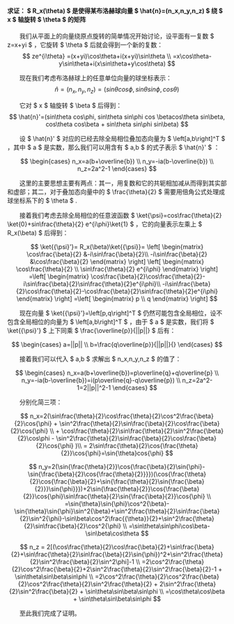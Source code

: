 #### 求证： $ R_x(\theta) $ 是使得某布洛赫球向量 $ \hat{n}=(n_x,n_y,n_z) $ 绕 $ x $ 轴旋转 $ \theta $ 的矩阵

&emsp;&emsp;我们从平面上的向量绕原点旋转的简单情况开始讨论，设平面有一复数 $ z=x+yi $ ，它旋转 $ \theta $ 后就会得到一个新的复数：
 $$ ze^{i\theta}
=(x+yi)\cos\theta+i(x+yi)\sin\theta \\
=x\cos\theta-y\sin\theta+i(x\sin\theta+y\cos\theta) $$ 

&emsp;&emsp;现在我们考虑布洛赫球上的任意单位向量的球坐标表示：
 $$ \hat{n}=(n_x,n_y,n_z)=(sin\theta cos\phi, sin\theta sin\phi, cos\theta) $$ 

&emsp;&emsp;它对 $ x $ 轴旋转 $ \beta $ 后得到：
 $$ \hat{n}'=(sin\theta cos\phi, sin\theta sin\phi cos \betacos\theta sin\beta, cos\theta cos\beta + sin\theta sin\phi sin\beta) $$ 

&emsp;&emsp;设 $ \hat{n}' $ 对应的已经去除全局相位叠加态向量为 $ \left[a,b\right]^T $ ，其中 $ a $ 是实数，那么我们可以用含有 $ a,b $ 的式子表示 $ \hat{n}' $ ：

 $$ 
    \begin{cases}
        n_x=a(b+\overline{b}) \\
        n_y=-ia(b-\overline{b}) \\
        n_z=2a^2-1
    \end{cases}
 $$ 

&emsp;&emsp;这里的主要思想主要有两点：其一，用复数和它的共轭相加减从而得到其实部和虚部；其二，对于叠加态向量中的 $ \frac{\theta}{2} $ 需要用倍角公式处理成球坐标系下的 $ \theta $ .


&emsp;&emsp;接着我们考虑去除全局相位的任意波函数 $ \ket{\psi}=cos\frac{\theta}{2} \ket{0}+sin\frac{\theta}{2} e^{i\phi}\ket{1} $ ，它的向量表示左乘上 $ R_x(\beta) $ 后得到：

 $$ 
\ket{{\psi}'}=
R_x(\beta)\ket{{\psi}}=
\left[
\begin{matrix}
\cos\frac{\beta}{2} &-i\sin\frac{\beta}{2}\\
-i\sin\frac{\beta}{2} &\cos\frac{\beta}{2} 
\end{matrix}
\right]
\left[
\begin{matrix}
\cos\frac{\theta}{2} \\
\sin\frac{\theta}{2} e^{i\phi}
\end{matrix}
\right]
=\left[
\begin{matrix}
\cos\frac{\beta}{2}\cos\frac{\theta}{2}-i\sin\frac{\beta}{2}\sin\frac{\theta}{2}e^{i\phi}\\
-i\sin\frac{\beta}{2}\cos\frac{\theta}{2}-\cos\frac{\beta}{2}\sin\frac{\theta}{2}e^{i\phi} 
\end{matrix}
\right]
=\left[
\begin{matrix}
p \\
q
\end{matrix}
\right]
 $$ 

&emsp;&emsp;现在向量 $ \ket{{\psi}'}=\left[p,q\right]^T $ 仍然可能包含全局相位，设不包含全局相位的向量为 $ \left[a,b\right]^T $ ，由于 $ a $ 是实数，我们将 $ \ket{{\psi}'} $ 上下同乘 $ \frac{\overline{p}}{||p||} $ 后有：

 $$ 
    \begin{cases}
        a=||p|| \\
        b=\frac{q\overline{p}}{||p||}{}
    \end{cases}
 $$ 

&emsp;&emsp;接着我们可以代入 $ a,b $ 求解出 $ n_x,n_y,n_z $ 的值了：

 $$ 
    \begin{cases}
        n_x=a(b+\overline{b})=p\overline{q}+q\overline{p} \\
        n_y=-ia(b-\overline{b})=i(p\overline{q}-q\overline{p}) \\
        n_z=2a^2-1=2||p||^2-1
    \end{cases}
 $$ 

&emsp;&emsp;分别化简三项：

 $$ 
    n_x=2(\sin\frac{\theta}{2}\cos\frac{\theta}{2}\cos^2\frac{\beta}{2}\cos{\phi}   
    +
    \sin^2\frac{\theta}{2}\sin\frac{\beta}{2}\cos\frac{\beta}{2}\cos{\phi} \\
    +
    \cos\frac{\theta}{2}\sin\frac{\theta}{2}\sin^2\frac{\beta}{2}\cos\phi
    -
    \sin^2\frac{\theta}{2}\sin\frac{\beta}{2}\cos\frac{\beta}{2}\cos{\phi} )\\
    =
    2\sin\frac{\theta}{2}\cos{\frac{\theta}{2}}\cos{\phi}=\sin{\theta}cos{\phi}
 $$ 

 $$ 
    n_y=2(\sin{\frac{\theta}{2}}\cos{\frac{\beta}{2}\sin{\phi}-\sin{\frac{\beta}{2}\cos{\frac{\theta}{2}}}})(\cos{\frac{\theta}{2}\cos{\frac{\beta}{2}+\sin{\frac{\theta}{2}\sin{\frac{\beta}{2}}}\sin{\phi}}})+2\sin{\frac{\theta}{2}}\cos{\frac{\beta}{2}}\cos{\phi}\sin\frac{\theta}{2}\sin{\frac{\beta}{2}}\cos{\phi}   \\
    =\sin{\theta}\sin{\phi}\cos^2{\beta}-\sin{\theta}\sin{\phi}\sin^2{\beta}+\sin^2\frac{\theta}{2}\sin\frac{\beta}{2}\sin^2{\phi}-\sin\beta\cos^2\frac{{\theta}}{2}+\sin^2\frac{\theta}{2}\sin\frac{\beta}{2}\cos^2{\phi}  \\
    =\sin\theta\sin\phi\cos\beta-\sin\beta\cos\theta
 $$ 

 $$ 
    n_z = 2[(\cos\frac{\theta}{2}\cos\frac{\beta}{2}+\sin\frac{\beta}{2}+\sin\frac{\theta}{2}\sin\frac{\beta}{2}\sin{\phi})^2+\sin^2\frac{\theta}{2}\sin^2\frac{\beta}{2}\sin^2\phi]-1    \\
    =2\cos^2\frac{\theta}{2}\cos^2\frac{\beta}{2}+2\sin^2\frac{\theta}{2}\sin^2\frac{\beta}{2}-1 + \sin\theta\sin\beta\sin\phi  \\
    =2\cos^2\frac{\theta}{2}\cos^2\frac{\beta}{2}\cos^2\frac{\theta}{2}\sin^2\frac{\theta}{2} +  2\sin^2\frac{\theta}{2}\sin^2\frac{\beta}{2} + \sin\theta\sin\beta\sin\phi \\
    =\cos\theta\cos\beta + \sin\theta\sin\beta\sin\phi
 $$ 

&emsp;&emsp;至此我们完成了证明。